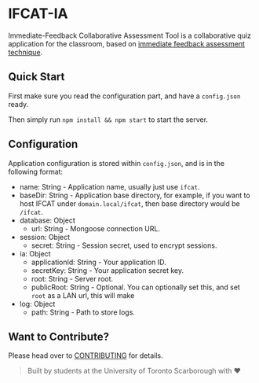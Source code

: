# IFCAT-IA
Immediate-Feedback Collaborative Assessment Tool is a collaborative quiz application for the classroom, based on [immediate feedback assessment technique](https://link.springer.com/article/10.1007/BF03395423).

## Quick Start

First make sure you read the configuration part, and have a `config.json` ready.

Then simply run `npm install && npm start` to start the server.

## Configuration

Application configuration is stored within `config.json`, and is in the following format:

* name: String - Application name, usually just use `ifcat`.
* baseDir: String - Application base directory, for example, if you want to host IFCAT under `domain.local/ifcat`, then base directory would be `/ifcat`.
* database: Object
    * url: String - Mongoose connection URL.
* session: Object
    * secret: String - Session secret, used to encrypt sessions.
* ia: Object
    * applicationId: String - Your application ID.
    * secretKey: String - Your application secret key.
    * root: String - Server root.
    * publicRoot: String - Optional. You can optionally set this, and set `root` as a LAN url, this will make 
* log: Object
    * path: String - Path to store logs.

## Want to Contribute?

Please head over to [CONTRIBUTING](https://github.com/junthehacker/IFCAT-IA/blob/master/CONTRIBUTING.md) for details.

> Built by students at the University of Toronto Scarborough with ❤️